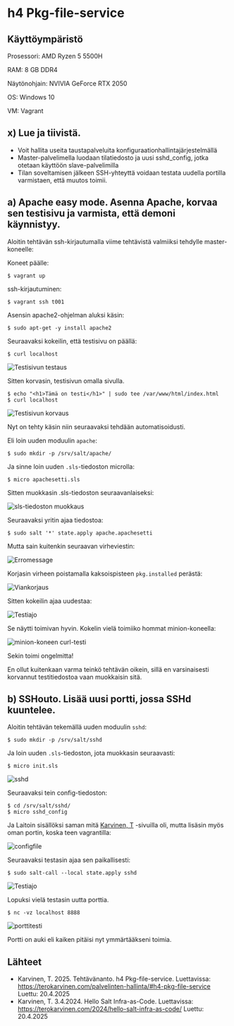 # h4 Pkg-file-service 


## Käyttöympäristö

Prosessori: AMD Ryzen 5 5500H

RAM: 8 GB DDR4

Näytönohjain: NVIVIA GeForce RTX 2050

OS: Windows 10

VM: Vagrant

## x) Lue ja tiivistä.

- Voit hallita useita taustapalveluita konfiguraationhallintajärjestelmällä
- Master-palvelimella luodaan tilatiedosto ja uusi sshd_config, jotka otetaan käyttöön slave-palvelimilla
- Tilan soveltamisen jälkeen SSH-yhteyttä voidaan testata uudella portilla varmistaen, että muutos toimii.

## a) Apache easy mode. Asenna Apache, korvaa sen testisivu ja varmista, että demoni käynnistyy. 

Aloitin tehtävän ssh-kirjautumalla viime tehtävistä valmiiksi tehdylle master-koneelle:

Koneet päälle: 

    $ vagrant up

ssh-kirjautuminen: 

    $ vagrant ssh t001

Asensin apache2-ohjelman aluksi käsin: 

    $ sudo apt-get -y install apache2

Seuraavaksi kokeilin, että testisivu on päällä: 

    $ curl localhost

![Testisivun testaus](Kuvat/testisivu.png)

Sitten korvasin, testisivun omalla sivulla. 

    $ echo "<h1>Tämä on testi</h1>" | sudo tee /var/www/html/index.html
    $ curl localhost

![Testisivun korvaus](Kuvat/omasivu.png)

Nyt on tehty käsin niin seuraavaksi tehdään automatisoidusti. 

Eli loin uuden moduulin `apache`: 

    $ sudo mkdir -p /srv/salt/apache/

Ja sinne loin uuden `.sls`-tiedoston microlla: 

    $ micro apachesetti.sls

Sitten muokkasin .sls-tiedoston seuraavanlaiseksi: 

![sls-tiedoston muokkaus](Kuvat/apachesetti.png)

Seuraavaksi yritin ajaa tiedostoa: 

    $ sudo salt '*' state.apply apache.apachesetti

Mutta sain kuitenkin seuraavan virheviestin: 

![Erromessage](Kuvat/vika.png)

Korjasin virheen poistamalla kaksoispisteen `pkg.installed` perästä: 

![Viankorjaus](Kuvat/viankorjaus.png)

Sitten kokeilin ajaa uudestaa: 

![Testiajo](Kuvat/testiajo.png)

Se näytti toimivan hyvin. Kokelin vielä toimiiko hommat minion-koneella: 

![minion-koneen curl-testi](Kuvat/miniontesti.png)

Sekin toimi ongelmitta!

En ollut kuitenkaan varma teinkö tehtävän oikein, sillä en varsinaisesti korvannut testitiedostoa vaan muokkaisin sitä. 

## b) SSHouto. Lisää uusi portti, jossa SSHd kuuntelee.

Aloitin tehtävän tekemällä uuden moduulin `sshd`: 

    $ sudo mkdir -p /srv/salt/sshd

Ja loin uuden `.sls`-tiedoston, jota muokkasin seuraavasti: 

    $ micro init.sls

![sshd](Kuvat/sshdfile.png)

Seuraavaksi tein config-tiedoston: 

    $ cd /srv/salt/sshd/
    $ micro sshd_config

Ja Laitoin sisällöksi saman mitä [Karvinen, T](https://terokarvinen.com/2018/04/03/pkg-file-service-control-daemons-with-salt-change-ssh-server-port/?fromSearch=karvinen%20salt%20ssh) -sivuilla oli, mutta lisäsin myös oman portin, koska teen vagrantilla:

![configfile](Kuvat/configfile.png)
        
Seuraavaksi testasin ajaa sen paikallisesti: 

    $ sudo salt-call --local state.apply sshd

 ![Testiajo](Kuvat/sshdtesti.png)

 Lopuksi vielä testasin uutta porttia. 

    $ nc -vz localhost 8888 

![porttitesti](Kuvat/porttitesti.png)

Portti on auki eli kaiken pitäisi nyt ymmärtääkseni toimia.

## Lähteet

- Karvinen, T. 2025. Tehtävänanto. h4 Pkg-file-service. Luettavissa: https://terokarvinen.com/palvelinten-hallinta/#h4-pkg-file-service Luettu: 20.4.2025
- Karvinen, T. 3.4.2024. Hello Salt Infra-as-Code. Luettavissa: https://terokarvinen.com/2024/hello-salt-infra-as-code/ Luettu: 20.4.2025
